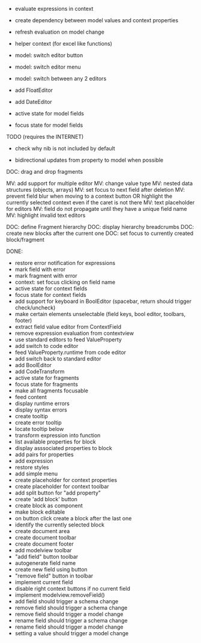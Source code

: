 + evaluate expressions in context
- create dependency between model values and context properties
- refresh evaluation on model change

- helper context (for excel like functions)

- model: switch editor button
- model: switch editor menu
- model: switch between any 2 editors

- add FloatEditor
- add DateEditor

- active state for model fields
- focus state for model fields

TODO (requires the INTERNET)
- check why nib is not included by default

- bidirectional updates from property to model when possible

DOC: drag and drop fragments

MV: add support for multiple editor
MV: change value type
MV: nested data structures (objects, arrays)
MV: set focus to next field after deletion
MV: prevent field blur when moving to a context button OR highlight the currently selected context even if the caret is not there
MV: text placeholder for editors
MV: field do not propagate until they have a unique field name
MV: highlight invalid text editors

DOC: define Fragment hierarchy
DOC: display hierarchy breadcrumbs
DOC: create new blocks after the current one
DOC: set focus to currently created block/fragment

DONE:

+ restore error notification for expressions
+ mark field with error
+ mark fragment with error
+ context: set focus clicking on field name
+ active state for context fields
+ focus state for context fields
+ add support for keyboard in BoolEditor (spacebar, return should trigger check/uncheck)
+ make certain elements unselectable (field keys, bool editor, toolbars, footer)
+ extract field value editor from ContextField
+ remove expression evaluation from contextview
+ use standard editors to feed ValueProperty
+ add switch to code editor
+ feed ValueProperty.runtime from code editor
+ add switch back to standard editor
+ add BoolEditor
+ add CodeTransform
+ active state for fragments
+ focus state for fragments
+ make all fragments focusable
+ feed content
+ display runtime errors
+ display syntax errors
+ create tooltip
+ create error tooltip
+ locate tooltip below
+ transform expression into function
+ list available properties for block
+ display asssociated properties to block
+ add pairs for properties
+ add expression
+ restore styles
+ add simple menu
+ create placeholder for context properties
+ create placeholder for context toolbar
+ add split button for "add property"
+ create 'add block' button
+ create block as component
+ make block editable
+ on button click create a block after the last one
+ identify the currently selected block
+ create document area
+ create document toolbar
+ create document footer
+ add modelview toolbar
+ "add field" button toolbar
+ autogenerate field name
+ create new field using button
+ "remove field" button in toolbar
+ implement current field
+ disable right context buttons if no current field
+ implement modelview.removeField()
+ add field should trigger a schema change
+ remove field should trigger a schema change
+ remove field should trigger a model change
+ rename field should trigger a schema change
+ rename field should trigger a model change
+ setting a value should trigger a model change
